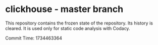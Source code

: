 # clickhouse - master branch

This repository contains the frozen state of the repository.
Its history is cleared. It is used only for static code
analysis with Codacy.

Commit Time: 1734463364
